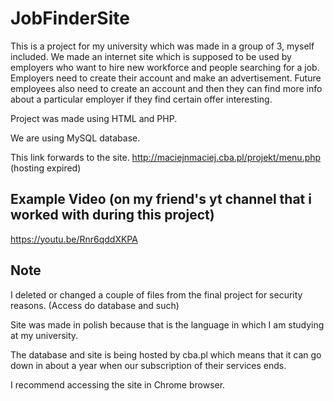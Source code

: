 # JobFinderSite

This is a project for my university which  was made in a group of 3, myself included. 
We made an internet site which is supposed to be used by employers who want to hire new workforce and people searching for a job. Employers need to create their account and make an advertisement.
Future employees also need to create an account and then they can find more info about a particular employer if they find certain offer interesting.

Project was made using HTML and PHP.

We are using MySQL database.

This link forwards to the site.
http://maciejnmaciej.cba.pl/projekt/menu.php (hosting expired)

## Example Video (on my friend's yt channel that i worked with during this project)

https://youtu.be/Rnr6qddXKPA

## Note
I deleted or changed a couple of files from the final project for security reasons. (Access do database and such)

Site was made in polish because that is the language in which I am studying at my university.

The database and site is being hosted by cba.pl which means that it can go down in about a year when our subscription of their services ends.

I recommend accessing the site in Chrome browser.
